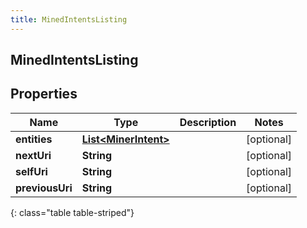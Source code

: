 ```yaml
---
title: MinedIntentsListing
---
```


## MinedIntentsListing

## Properties

| Name            | Type                                                               | Description | Notes      |
| --------------- | ------------------------------------------------------------------ | ----------- | ---------- |
| **entities**    | <!----><!---->[**List&lt;MinerIntent&gt;**](MinerIntent.md)<!----> |             | [optional] |
| **nextUri**     | <!----><!---->**String**<!---->                                    |             | [optional] |
| **selfUri**     | <!----><!---->**String**<!---->                                    |             | [optional] |
| **previousUri** | <!----><!---->**String**<!---->                                    |             | [optional] |

{: class="table table-striped"}
